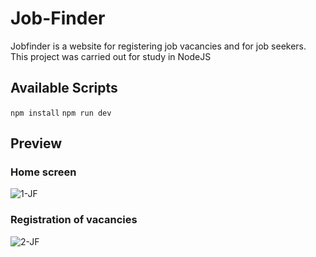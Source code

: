 # Job-Finder
Jobfinder is a website for registering job vacancies and for job seekers. This project was carried out for study in NodeJS

## Available Scripts

`npm install`
`npm run dev`

## Preview

### Home screen
![1-JF](https://user-images.githubusercontent.com/32379195/93540491-3452b680-f92a-11ea-87d6-d40b071b19d5.gif)

### Registration of vacancies

![2-JF](https://user-images.githubusercontent.com/32379195/93540544-5cdab080-f92a-11ea-87ae-a5d75d108bfc.gif)


